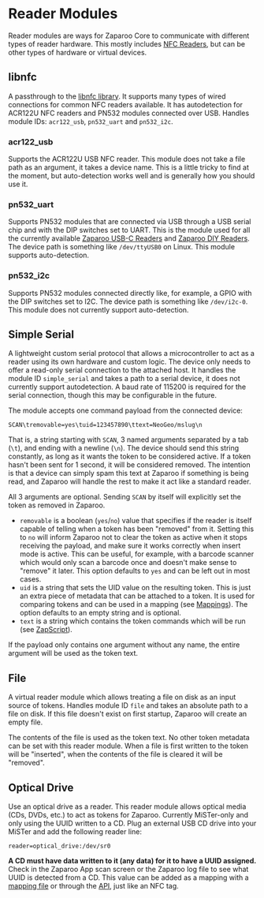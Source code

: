 # Reader Modules

Reader modules are ways for Zaparoo Core to communicate with different types of reader hardware. This mostly includes [NFC Readers](../readers/nfc/index.md), but can be other types of hardware or virtual devices.

## libnfc

A passthrough to the [libnfc library](https://github.com/nfc-tools/libnfc). It supports many types of wired connections for common NFC readers available. It has autodetection for ACR122U NFC readers and PN532 modules connected over USB. Handles module IDs: `acr122_usb`, `pn532_uart` and `pn532_i2c`.

### acr122_usb

Supports the ACR122U USB NFC reader. This module does not take a file path as an argument, it takes a device name. This is a little tricky to find at the moment, but auto-detection works well and is generally how you should use it.

### pn532_uart

Supports PN532 modules that are connected via USB through a USB serial chip and with the DIP switches set to UART. This is the module used for all the currently available [Zaparoo USB-C Readers](../readers/nfc/pn532.md) and [Zaparoo DIY Readers](../community/projects/diy-reader.md). The device path is something like `/dev/ttyUSB0` on Linux. This module supports auto-detection.

### pn532_i2c

Supports PN532 modules connected directly like, for example, a GPIO with the DIP switches set to I2C. The device path is something like `/dev/i2c-0`. This module does not currently support auto-detection.

## Simple Serial

A lightweight custom serial protocol that allows a microcontroller to act as a reader using its own hardware and custom logic. The device only needs to offer a read-only serial connection to the attached host. It handles the module ID `simple_serial` and takes a path to a serial device, it does not currently support autodetection. A baud rate of 115200 is required for the serial connection, though this may be configurable in the future.

The module accepts one command payload from the connected device:

```
SCAN\tremovable=yes\tuid=123457890\ttext=NeoGeo/mslug\n
```

That is, a string starting with `SCAN`, 3 named arguments separated by a tab (`\t`), and ending with a newline (`\n`). The device should send this string constantly, as long as it wants the token to be considered active. If a token hasn't been sent for 1 second, it will be considered removed. The intention is that a device can simply spam this text at Zaparoo if something is being read, and Zaparoo will handle the rest to make it act like a standard reader.

All 3 arguments are optional. Sending `SCAN` by itself will explicitly set the token as removed in Zaparoo.

- `removable` is a boolean (`yes`/`no`) value that specifies if the reader is itself capable of telling when a token has been "removed" from it. Setting this to `no` will inform Zaparoo not to clear the token as active when it stops receiving the payload, and make sure it works correctly when insert mode is active. This can be useful, for example, with a barcode scanner which would only scan a barcode once and doesn't make sense to "remove" it later. This option defaults to `yes` and can be left out in most cases.
- `uid` is a string that sets the UID value on the resulting token. This is just an extra piece of metadata that can be attached to a token. It is used for comparing tokens and can be used in a mapping (see [Mappings](mappings.md)). The option defaults to an empty string and is optional.
- `text` is a string which contains the token commands which will be run (see [ZapScript](../zapscript/index.md)).

If the payload only contains one argument without any name, the entire argument will be used as the token text.

## File

A virtual reader module which allows treating a file on disk as an input source of tokens. Handles module ID `file` and takes an absolute path to a file on disk. If this file doesn't exist on first startup, Zaparoo will create an empty file.

The contents of the file is used as the token text. No other token metadata can be set with this reader module. When a file is first written to the token will be "inserted", when the contents of the file is cleared it will be "removed".

## Optical Drive

Use an optical drive as a reader. This reader module allows optical media (CDs, DVDs, etc.) to act as tokens for Zaparoo. Currently MiSTer-only and only using the UUID written to a CD. Plug an external USB CD drive into your MiSTer and add the following reader line:

`reader=optical_drive:/dev/sr0`

**A CD must have data written to it (any data) for it to have a UUID assigned.** Check in the Zaparoo App scan screen or the Zaparoo log file to see what UUID is detected from a CD. This value can be added as a mapping with a [mapping file](mappings.md#mapping-files) or through the [API](api/index.md), just like an NFC tag.
